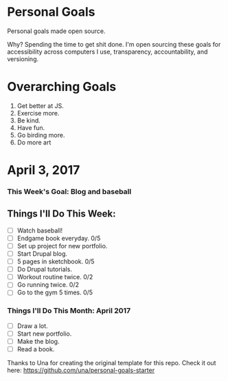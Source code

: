 Personal Goals
==============

Personal goals made open source.

Why? Spending the time to get shit done. I'm open sourcing these goals for accessibility across computers I use, transparency, accountability, and versioning.

# Overarching Goals

1. Get better at JS.
2. Exercise more.
3. Be kind.
4. Have fun.
5. Go birding more.
6. Do more art

# April 3, 2017

### This Week's Goal: Blog and baseball

## Things I'll Do This Week:

- [ ] Watch baseball!
- [ ] Endgame book everyday. 0/5
- [ ] Set up project for new portfolio.
- [ ] Start Drupal blog.
- [ ] 5 pages in sketchbook. 0/5
- [ ] Do Drupal tutorials.
- [ ] Workout routine twice. 0/2
- [ ] Go running twice. 0/2
- [ ] Go to the gym 5 times. 0/5

### Things I'll Do This Month: April 2017

- [ ] Draw a lot.
- [ ] Start new portfolio.
- [ ] Make the blog.
- [ ] Read a book.

Thanks to Una for creating the original template for this repo. Check it out here: https://github.com/una/personal-goals-starter